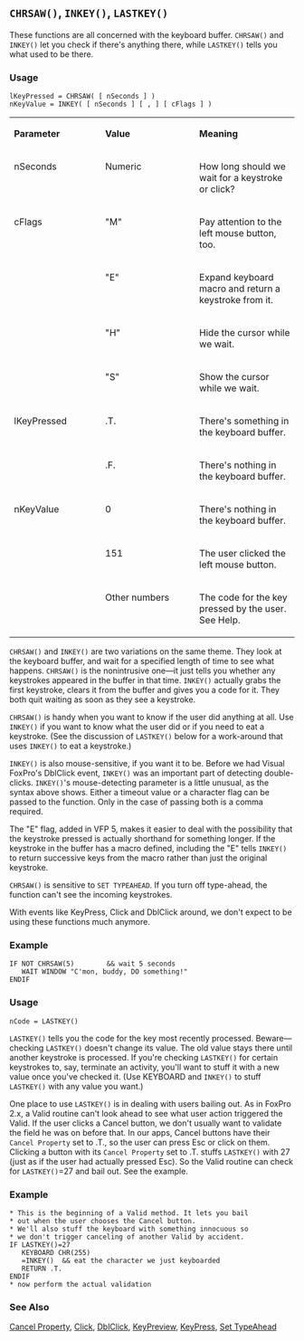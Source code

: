 ## `CHRSAW()`, `INKEY()`, `LASTKEY()`

These functions are all concerned with the keyboard buffer. `CHRSAW()` and `INKEY()` let you check if there's anything there, while `LASTKEY()` tells you what used to be there.

### Usage

```foxpro
lKeyPressed = CHRSAW( [ nSeconds ] )
nKeyValue = INKEY( [ nSeconds ] [ , ] [ cFlags ] )
```
<table>
<tr>
  <td width="32%" valign="top">
  <p><b>Parameter</b></p>
  </td>
  <td width="23%" valign="top">
  <p><b>Value</b></p>
  </td>
  <td width="45%" valign="top">
  <p><b>Meaning</b></p>
  </td>
 </tr>
<tr>
  <td width="32%" valign="top">
  <p>nSeconds</p>
  </td>
  <td width="23%" valign="top">
  <p>Numeric</p>
  </td>
  <td width="45%" valign="top">
  <p>How long should we wait for a keystroke or click?</p>
  </td>
 </tr>
<tr>
  <td width="32%" rowspan="4" valign="top">
  <p>cFlags</p>
  </td>
  <td width="23%" valign="top">
  <p>&quot;M&quot;</p>
  </td>
  <td width="45%" valign="top">
  <p>Pay attention to the left mouse button, too.</p>
  </td>
 </tr>
<tr>
  <td width="33%" valign="top">
  <p>&quot;E&quot;</p>
  </td>
  <td width="67%" valign="top">
  <p>Expand keyboard macro and return a keystroke from it. </p>
  </td>
 </tr>
<tr>
  <td width="33%" valign="top">
  <p>&quot;H&quot;</p>
  </td>
  <td width="67%" valign="top">
  <p>Hide the cursor while we wait.</p>
  </td>
 </tr>
<tr>
  <td width="33%" valign="top">
  <p>&quot;S&quot;</p>
  </td>
  <td width="67%" valign="top">
  <p>Show the cursor while we wait.</p>
  </td>
 </tr>
<tr>
  <td width="32%" rowspan="2" valign="top">
  <p>lKeyPressed</p>
  </td>
  <td width="23%" valign="top">
  <p>.T.</p>
  </td>
  <td width="45%" valign="top">
  <p>There's something in the keyboard buffer.</p>
  </td>
 </tr>
<tr>
  <td width="33%" valign="top">
  <p>.F.</p>
  </td>
  <td width="67%" valign="top">
  <p>There's nothing in the keyboard buffer.</p>
  </td>
 </tr>
<tr>
  <td width="32%" rowspan="3" valign="top">
  <p>nKeyValue</p>
  </td>
  <td width="23%" valign="top">
  <p>0</p>
  </td>
  <td width="45%" valign="top">
  <p>There's nothing in the keyboard buffer.</p>
  </td>
 </tr>
<tr>
  <td width="33%" valign="top">
  <p>151</p>
  </td>
  <td width="67%" valign="top">
  <p>The user clicked the left mouse button.</p>
  </td>
 </tr>
<tr>
  <td width="33%" valign="top">
  <p>Other numbers</p>
  </td>
  <td width="67%" valign="top">
  <p>The code for the key pressed by the user. See Help.</p>
  </td>
 </tr>
</table>

`CHRSAW()` and `INKEY()` are two variations on the same theme. They look at the keyboard buffer, and wait for a specified length of time to see what happens. `CHRSAW()` is the nonintrusive one&mdash;it just tells you whether any keystrokes appeared in the buffer in that time. `INKEY()` actually grabs the first keystroke, clears it from the buffer and gives you a code for it. They both quit waiting as soon as they see a keystroke.

`CHRSAW()` is handy when you want to know if the user did anything at all. Use `INKEY()` if you want to know what the user did or if you need to eat a keystroke. (See the discussion of `LASTKEY()` below for a work-around that uses `INKEY()` to eat a keystroke.)

`INKEY()` is also mouse-sensitive, if you want it to be. Before we had Visual FoxPro's DblClick event, `INKEY()` was an important part of detecting double-clicks. `INKEY()`'s mouse-detecting parameter is a little unusual, as the syntax above shows. Either a timeout value or a character flag can be passed to the function. Only in the case of passing both is a comma required.

The "E" flag, added in VFP 5, makes it easier to deal with the possibility that the keystroke pressed is actually shorthand for something longer. If the keystroke in the buffer has a macro defined, including the "E" tells `INKEY()` to return successive keys from the macro rather than just the original keystroke.

`CHRSAW()` is sensitive to `SET TYPEAHEAD`. If you turn off type-ahead, the function can't see the incoming keystrokes.

With events like KeyPress, Click and DblClick around, we don't expect to be using these functions much anymore.

### Example

```foxpro
IF NOT CHRSAW(5)        && wait 5 seconds
   WAIT WINDOW "C'mon, buddy, DO something!"
ENDIF
```
### Usage

```foxpro
nCode = LASTKEY()
```

`LASTKEY()` tells you the code for the key most recently processed. Beware&mdash;checking `LASTKEY()` doesn't change its value. The old value stays there until another keystroke is processed. If you're checking `LASTKEY()` for certain keystrokes to, say, terminate an activity, you'll want to stuff it with a new value once you've checked it. (Use KEYBOARD and `INKEY()` to stuff `LASTKEY()` with any value you want.)

One place to use `LASTKEY()` is in dealing with users bailing out. As in FoxPro 2.x, a Valid routine can't look ahead to see what user action triggered the Valid. If the user clicks a Cancel button, we don't usually want to validate the field he was on before that. In our apps, Cancel buttons have their `Cancel Property` set to .T., so the user can press Esc or click on them. Clicking a button with its `Cancel Property` set to .T. stuffs `LASTKEY()` with 27 (just as if the user had actually pressed Esc). So the Valid routine can check for `LASTKEY()`=27 and bail out. See the example.

### Example

```foxpro
* This is the beginning of a Valid method. It lets you bail
* out when the user chooses the Cancel button.
* We'll also stuff the keyboard with something innocuous so
* we don't trigger canceling of another Valid by accident.
IF LASTKEY()=27
   KEYBOARD CHR(255)
   =INKEY()  && eat the character we just keyboarded
   RETURN .T.
ENDIF
* now perform the actual validation
```
### See Also

[Cancel Property](s4g444.md), [Click](s4g341.md), [DblClick](s4g341.md), [KeyPreview](s4g374.md), [KeyPress](s4g374.md), [Set TypeAhead](s4g143.md)